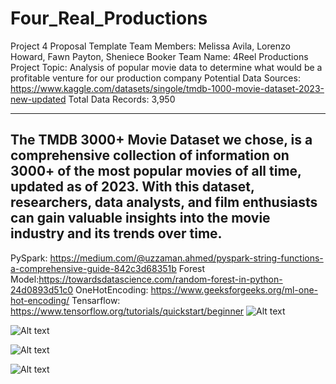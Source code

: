 # Four_Real_Productions
Project 4 Proposal Template
Team Members:  Melissa Avila, Lorenzo Howard, Fawn Payton, Sheniece Booker
Team Name: 4Reel Productions
Project Topic: Analysis of popular movie data to determine what would be a profitable venture for our production company
Potential Data Sources: https://www.kaggle.com/datasets/singole/tmdb-1000-movie-dataset-2023-new-updated
Total Data Records: 3,950

-----------------------------------------
The TMDB 3000+ Movie Dataset we chose, is a comprehensive collection of information on 3000+ of the most popular movies of all time, updated as of 2023. With this dataset, researchers, data analysts, and film enthusiasts can gain valuable insights into the movie industry and its trends over time. 
---------------------------------------------------------
PySpark: https://medium.com/@uzzaman.ahmed/pyspark-string-functions-a-comprehensive-guide-842c3d68351b
Forest Model:https://towardsdatascience.com/random-forest-in-python-24d0893d51c0
OneHotEncoding: https://www.geeksforgeeks.org/ml-one-hot-encoding/
Tensarflow: https://www.tensorflow.org/tutorials/quickstart/beginner
![Alt text](image.png)

![Alt text](image-1.png)

![Alt text](image-2.png)

![Alt text](image-3.png)

